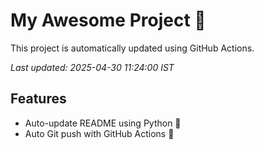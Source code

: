 # My Awesome Project 🚀

This project is automatically updated using GitHub Actions.

_Last updated: 2025-04-30 11:24:00 IST_

## Features
- Auto-update README using Python 🐍
- Auto Git push with GitHub Actions 🤖
